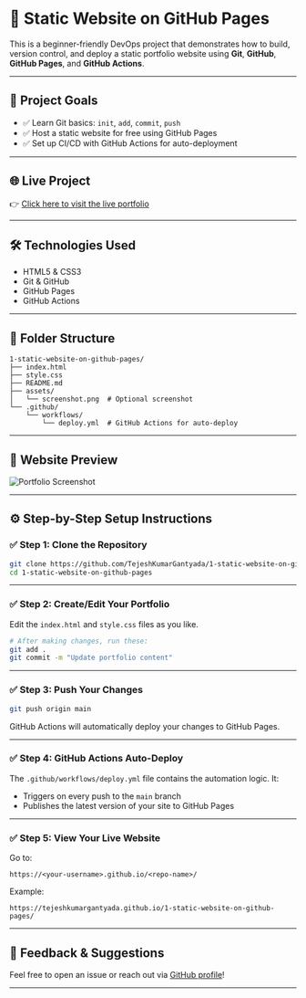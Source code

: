 # 🚀 Static Website on GitHub Pages

This is a beginner-friendly DevOps project that demonstrates how to build, version control, and deploy a static portfolio website using **Git**, **GitHub**, **GitHub Pages**, and **GitHub Actions**.

---

## 🌟 Project Goals

* ✅ Learn Git basics: `init`, `add`, `commit`, `push`
* ✅ Host a static website for free using GitHub Pages
* ✅ Set up CI/CD with GitHub Actions for auto-deployment

---

## 🌐 Live Project

👉 [Click here to visit the live portfolio](https://tejeshkumargantyada.github.io/1-static-website-on-github-pages/)

---

## 🛠️ Technologies Used

* HTML5 & CSS3
* Git & GitHub
* GitHub Pages
* GitHub Actions

---

## 🧰 Folder Structure

```
1-static-website-on-github-pages/
├── index.html
├── style.css
├── README.md
├── assets/
│   └── screenshot.png  # Optional screenshot
└── .github/
    └── workflows/
        └── deploy.yml  # GitHub Actions for auto-deploy
```

---

## 📸 Website Preview

![Portfolio Screenshot](assets/screenshot.png)

---

## ⚙️ Step-by-Step Setup Instructions

### ✅ Step 1: Clone the Repository

```bash
git clone https://github.com/TejeshKumarGantyada/1-static-website-on-github-pages.git
cd 1-static-website-on-github-pages
```

---

### ✅ Step 2: Create/Edit Your Portfolio

Edit the `index.html` and `style.css` files as you like.

```bash
# After making changes, run these:
git add .
git commit -m "Update portfolio content"
```

---

### ✅ Step 3: Push Your Changes

```bash
git push origin main
```

GitHub Actions will automatically deploy your changes to GitHub Pages.

---

### ✅ Step 4: GitHub Actions Auto-Deploy

The `.github/workflows/deploy.yml` file contains the automation logic. It:

* Triggers on every push to the `main` branch
* Publishes the latest version of your site to GitHub Pages

---

### ✅ Step 5: View Your Live Website

Go to:

```
https://<your-username>.github.io/<repo-name>/
```

Example:

```
https://tejeshkumargantyada.github.io/1-static-website-on-github-pages/
```

---

## 💬 Feedback & Suggestions

Feel free to open an issue or reach out via [GitHub profile](https://github.com/TejeshKumarGantyada)!

---
